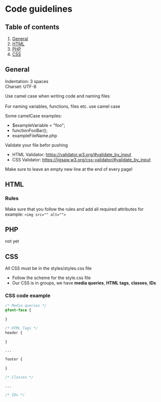 # Code guidelines

## Table of contents
1. [General](GUIDELINES.md#general)
2. [HTML](GUIDELINES.md#html)
3. [PHP](GUIDELINES.md#php)
4. [CSS](GUIDELINES.md#css)

## General 
Indentation: 3 spaces<br>
Charset: UTF-8

Use camel case when writing code and naming files<br><br>
For naming variables, functions, files etc. use camel case

Some camelCase examples: 
* $exampleVariable = "foo";
* functionFooBar();
* exampleFileName.php

Validate your file befor pushing

* HTML Validator: https://validator.w3.org/#validate_by_input
* CSS Validator:  https://jigsaw.w3.org/css-validator/#validate_by_input

Make sure to leave an empty new line at the end of every page!

## HTML

### Rules
Make sure that you follow the rules and add all required attributes 
for example:
```<img src="" alt="">```
 
## PHP

not yet

## CSS

All CSS must be in the styles/styles.css file
* Follow the scheme for the style.css file
* Our CSS is in groups, we have **media queries**, **HTML tags**, **classes**, **IDs**

### CSS code example
```CSS
/* Media queries */
@font-face {
   
}

/* HTML Tags */
header {
  
}

...

footer {
   
}

/* Classes */

...

/* IDs */
```
